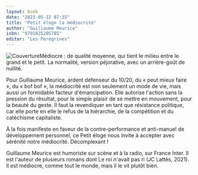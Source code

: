 ```yaml
---
layout: book
date: "2023-05-12 07:35"
title: "Petit éloge la médiocrité"
author: "Guillaume Meurice"
isbn: "9791025205785"
editor: "Les Peregrines"
---
```

![Couverture](/img/9791025205785.jpg)Médiocre : de qualité moyenne, qui tient le milieu entre le grand et le petit. La normalité, version péjorative, avec un arrière-goût de nullité.

Pour Guillaume Meurice, ardent défenseur du 10/20, du « peut mieux faire », du « bof bof », la médiocrité est non seulement un mode de vie, mais aussi un formidable facteur d'émancipation. Elle autorise l'action sans la pression du résultat, pour le simple plaisir de se mettre en mouvement, pour la beauté du geste. Il faut la revendiquer en tant que résistance politique, car elle porte en elle le refus de la hiérarchie, de la compétition et du catéchisme capitaliste.

À la fois manifeste en faveur de la contre-performance et anti-manuel de développement personnel, ce Petit éloge nous invite à accepter avec sérénité notre médiocrité. Décomplexant !

Guillaume Meurice est humoriste sur scène et à la radio, sur France Inter. Il est l'auteur de plusieurs romans dont Le roi n'avait pas ri (JC Lattès, 2021). Il est médiocre, comme tout le monde, mais il le vit plutôt bien.